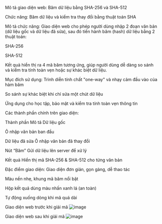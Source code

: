  Mô tả giao diện web: Băm dữ liệu bằng SHA-256 và SHA-512
 
Chức năng:
Băm dữ liệu và kiểm tra thay đổi bằng thuật toán SHA

Mô tả chức năng:
Giao diện web cho phép người dùng nhập 2 đoạn văn bản (dữ liệu gốc và dữ liệu đã sửa), sau đó tiến hành băm (hash) dữ liệu bằng 2 thuật toán:

SHA-256

SHA-512

Kết quả hiển thị ra 4 mã băm tương ứng, giúp người dùng dễ dàng so sánh và kiểm tra tính toàn vẹn hoặc sự khác biệt dữ liệu.

Mục đích sử dụng:
Trình diễn tính chất "one-way" và nhạy cảm đầu vào của hàm băm

So sánh sự khác biệt khi chỉ sửa một chút dữ liệu

Ứng dụng cho học tập, bảo mật và kiểm tra tính toàn vẹn thông tin

Các thành phần chính trên giao diện:
    
Thành phần
Mô tả
 Dữ liệu gốc	
 
 Ô nhập văn bản ban đầu
 
 Dữ liệu đã sửa	Ô nhập văn bản đã thay đổi
 
 Nút “Băm”	Gửi dữ liệu lên server để xử lý
 
 Kết quả	Hiển thị mã SHA-256 & SHA-512 cho từng văn bản

Đặc điểm giao diện:
Giao diện đơn giản, gọn gàng, dễ thao tác

Màu nền nhẹ, khung mã băm nổi bật

Hộp kết quả dùng màu nhấn xanh lá (an toàn)

Tự động xuống dòng khi mã quá dài

Giao diện web trước khi giải mã
![image](https://github.com/user-attachments/assets/583c30b6-bfc9-4ead-a355-84bfded5d0dd)

Giao diện web sau khi giải mã
![image](https://github.com/user-attachments/assets/cac6f1f4-701d-49a7-804c-0903d5ff3e2a)

